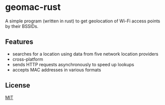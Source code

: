 <h1>geomac-rust</h1>
<p>A simple program (written in rust) to get geolocation of Wi-Fi access points by their BSSIDs.</p>
<h2>Features</h2>
<ul>
    <li>searches for a location using data from five network location providers</li>
    <li>cross-platform</li>
    <li>sends HTTP requests asynchronously to speed up lookups</li>
    <li>accepts MAC addresses in various formats</li>
</ul>
<h2>License</h2>
<a href="./LICENSE">MIT</a>
